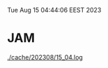 Tue Aug 15 04:44:06 EEST 2023
# JAM
<a href='./cache/202308/15_04.log'>./cache/202308/15_04.log</a>
